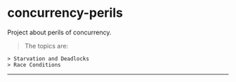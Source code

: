 concurrency-perils
==================

Project about perils of concurrency.

> The topics are:

    > Starvation and Deadlocks
    > Race Conditions

________________________________________________ 
